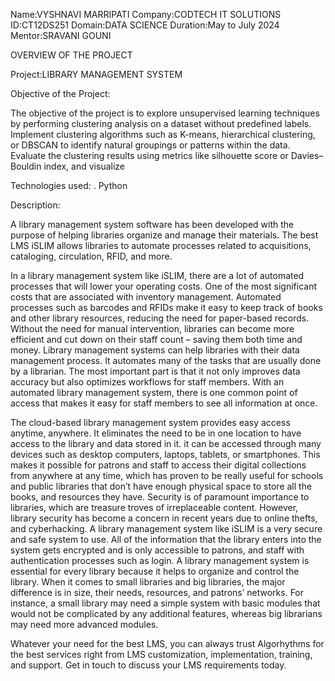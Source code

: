Name:VYSHNAVI MARRIPATI
Company:CODTECH IT SOLUTIONS
ID:CT12DS251
Domain:DATA SCIENCE
Duration:May to July 2024
Mentor:SRAVANI GOUNI

OVERVIEW OF THE PROJECT

Project:LIBRARY MANAGEMENT SYSTEM

Objective of the Project:

The objective of the project is to explore unsupervised learning techniques by performing clustering
analysis on a dataset without predefined labels. Implement clustering
algorithms such as K-means, hierarchical clustering, or DBSCAN to
identify natural groupings or patterns within the data. Evaluate the
clustering results using metrics like silhouette score or Davies–Bouldin
index, and visualize

Technologies used:
. Python

Description:

A library management system software has been developed with the purpose of helping libraries organize and manage their materials. The best LMS iSLIM allows libraries to automate processes related to acquisitions, cataloging, circulation, RFID, and more.

In a library management system like iSLIM, there are a lot of automated processes that will lower your operating costs. One of the most significant costs that are associated with inventory management. Automated processes such as barcodes and RFIDs make it easy to keep track of books and other library resources, reducing the need for paper-based records. Without the need for manual intervention, libraries can become more efficient and cut down on their staff count – saving them both time and money.
Library management systems can help libraries with their data management process. It automates many of the tasks that are usually done by a librarian. The most important part is that it not only improves data accuracy but also optimizes workflows for staff members. With an automated library management system, there is one common point of access that makes it easy for staff members to see all information at once.

The cloud-based library management system provides easy access anytime, anywhere. It eliminates the need to be in one location to have access to the library and data stored in it. it can be accessed through many devices such as desktop computers, laptops, tablets, or smartphones. This makes it possible for patrons and staff to access their digital collections from anywhere at any time, which has proven to be really useful for schools and public libraries that don’t have enough physical space to store all the books, and resources they have.
Security is of paramount importance to libraries, which are treasure troves of irreplaceable content. However, library security has become a concern in recent years due to online thefts, and cyberhacking. A library management system like iSLIM is a very secure and safe system to use. All of the information that the library enters into the system gets encrypted and is only accessible to patrons, and staff with authentication processes such as login.
A library management system is essential for every library because it helps to organize and control the library. When it comes to small libraries and big libraries, the major difference is in size, their needs, resources, and patrons’ networks. For instance, a small library may need a simple system with basic modules that would not be complicated by any additional features, whereas big librarians may need more advanced modules.

Whatever your need for the best LMS, you can always trust Algorhythms for the best services right from LMS customization, implementation, training, and support. Get in touch to discuss your LMS requirements today.
























